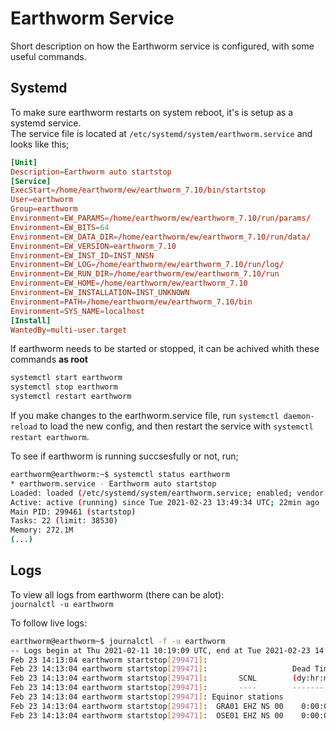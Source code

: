 # Earthworm Service

Short description on how the Earthworm service is configured, with some useful commands.

## Systemd

To make sure earthworm restarts on system reboot, it's is setup as a systemd service.  
The service file is located at `/etc/systemd/system/earthworm.service` and looks like this;

```toml
[Unit]
Description=Earthworm auto startstop
[Service]
ExecStart=/home/earthworm/ew/earthworm_7.10/bin/startstop
User=earthworm
Group=earthworm
Environment=EW_PARAMS=/home/earthworm/ew/earthworm_7.10/run/params/
Environment=EW_BITS=64
Environment=EW_DATA_DIR=/home/earthworm/ew/earthworm_7.10/run/data/
Environment=EW_VERSION=earthworm_7.10
Environment=EW_INST_ID=INST_NNSN
Environment=EW_LOG=/home/earthworm/ew/earthworm_7.10/run/log/
Environment=EW_RUN_DIR=/home/earthworm/ew/earthworm_7.10/run
Environment=EW_HOME=/home/earthworm/ew/earthworm_7.10
Environment=EW_INSTALLATION=INST_UNKNOWN
Environment=PATH=/home/earthworm/ew/earthworm_7.10/bin
Environment=SYS_NAME=localhost
[Install]
WantedBy=multi-user.target
```

If earthworm needs to be started or stopped, it can  be achived whith these commands __as root__

```bash
systemctl start earthworm
systemctl stop earthworm
systemctl restart earthworm
```

If you make changes to the earthworm.service file, run `systemctl daemon-reload` to load the new config, and then restart the service with `systemctl restart earthworm`.

To see if earthworm is running succsesfully or not, run;  

```bash
earthworm@earthworm:~$ systemctl status earthworm
* earthworm.service - Earthworm auto startstop
Loaded: loaded (/etc/systemd/system/earthworm.service; enabled; vendor preset: enabled)
Active: active (running) since Tue 2021-02-23 13:49:34 UTC; 22min ago
Main PID: 299461 (startstop)
Tasks: 22 (limit: 38530)
Memory: 272.1M
(...)
```

## Logs

To view all logs from earthworm (there can be alot):  
`journalctl -u earthworm`

To follow live logs:
```bash
earthworm@earthworm~$ journalctl -f -u earthworm
-- Logs begin at Thu 2021-02-11 10:19:09 UTC, end at Tue 2021-02-23 14:14:01 UTC. --
Feb 23 14:13:04 earthworm startstop[299471]:                                                                        Total
Feb 23 14:13:04 earthworm startstop[299471]:                   Dead Time                  Gap Length (sec)           gap
Feb 23 14:13:04 earthworm startstop[299471]:       SCNL        (dy:hr:mn)  le 0  0-.25 .25-1.1  1.1-8  8-64    >64  (sec)
Feb 23 14:13:04 earthworm startstop[299471]:       ----        ----------  ----  -----  ------  -----  ----   ----  -----
Feb 23 14:13:04 earthworm startstop[299471]: Equinor stations
Feb 23 14:13:04 earthworm startstop[299471]:  GRA01 EHZ NS 00    0:00:00      0      0      1      0      0      0      0
Feb 23 14:13:04 earthworm startstop[299471]:  OSE01 EHZ NS 00    0:00:00      0      0      0      0      1      0     10
```
